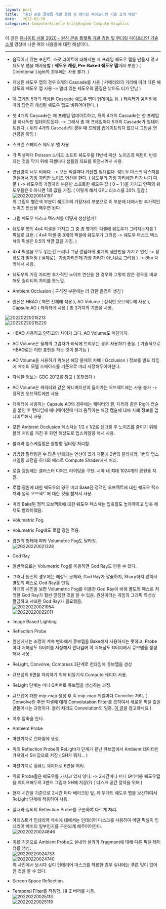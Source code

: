 ```yaml
---
layout: post
title:  "원신 콘솔 플랫폼 개발 경험 및 렌더링 파이프라인 기술 소개 해설"
date:   2022-02-20
categories: ComputerScience UnityEngine ComputerGraphics
---
```


이 글은 [유나이트 서울 2020 - 원신 콘솔 플랫폼 개발 경험 및 렌더링 파이프라인 기술 소개](https://youtu.be/00QugD5u1CU) 영상에 나온 여러 내용들에 대한 해설이다.            


--------------------------          

- 움직이지 않는 포인트, 스팟 라이트에 대해서는 매 프레임 쉐도우 맵을 만들지 않고 쉐도우 맵을 재사용함 ( **쉐도우 캐싱, Pre-Baked 쉐도우 맵**이라 부름 ) ( Directional Light의 경우에는 사용 불가. )     
- 캐싱된 쉐도우 맵의 경우 8개의 Cascade를 사용 ( 카메라와의 거리에 따라 다른 해상도의 쉐도우 맵 사용 -> 멀리 있는 쉐도우의 품질은 낮아도 티가 안남 )        
- 매 프레임 5개의 캐싱된 Cascade 쉐도우 맵이 업데이트 됨. ( 캐릭터가 움직임에 따라 당연히 캐싱된 쉐도우 맵도 바뀌어야한다. )            
- 첫 4개의 Cascade는 매 프레임 업데이트하고, 뒤의 4개의 Cascade는 한 프레임 당 하나씩만 업데이트된다. -> 그래서 총 매 프레임마다 5개의 Cascade가 업데이트된다. ( 뒤의 4개의 Cascade의 경우 매 프레임 업데이트되지 않으니 그만큼 연산량을 아낌 )           

- 스크린 스페이스 쉐도우 맵 사용       
- 각 픽셀마다 Poisson 노이즈 소프트 쉐도우를 11번씩 계산. 노이즈의 패턴이 반복되는 것을 막기 위해 픽셀마다 샘플링 좌표를 회전시켜서 사용.       
- 연산량이 너무 비싸다. -> 모든 픽셀마다 계산할 필요없다. 쉐도우 마스크 텍스쳐를 만들어서 가장 자리만 노이즈 연산을 한다. ( 쉐도우의 가장 자리에만 티가 나기 때문 ) -> 쉐도우의 가장자리 부분만 소프트한 쉐도우 값 ( 0 ~ 1 )을 가지고 안쪽의 쉐도우들은 0 아니면 1의 값을 가짐. ( 이렇게 해서 GPU 리소스를 30% 절감 )                    
![20220220014157](https://user-images.githubusercontent.com/33873804/154810095-0800c253-92b4-453c-95a2-af2b7bcc1a58.png)      
위 그림의 빨간색 부분이 쉐도우의 가장자리 부분으로 이 부분에 대해서만 추가적인 노이즈 연산을 해주면 된다.        
                   
- 그럼 쉐도우 마스크 텍스쳐를 어떻게 생성할까?       
- 쉐도우 맵의 4x4 픽셀을 가지고 그 중 총 몇개의 픽셀에 쉐도우가 그려지는지를 1 픽셀로 표현. ( 4x4 픽셀 중 8개의 픽셀에 쉐도우가 그려짐 -> 쉐도우 마스크 텍스쳐의 픽셀은 0.5의 색깔 값을 가짐. )      
- 4x4 픽셀을 모두 읽는건 느리니 그냥 랜덤하게 몇개의 샘플만을 가지고 연산 -> 정확도가 떨어짐 ( 실제로는 가장자리인데 가장 자리가 아닌걸로 그려짐 ) -> Blur 처리해서 사용.      
- 쉐도우의 가장 자리만 추가적인 노이즈 연산을 한 경우와 그렇지 않은 경우를 비교해도 퀄리티의 차이를 못느낌.         
           
- Ambient Occlusion ( 구석진 부분에는 더 강한 음영이 생김 )        
- 원신은 HBAO ( 화면 전체에 적용 ), AO Volume ( 정적인 오브젝트에 사용 ), Capsule AO ( 캐릭터에 사용 ) 총 3가지의 기법을 사용.      

![20220220015213](https://user-images.githubusercontent.com/33873804/154810480-0a4012c7-8374-4dc4-873d-bc45bd82dd89.png)       
![20220220015220](https://user-images.githubusercontent.com/33873804/154810501-39b1e689-0714-4253-90b1-b9d285cacc14.png)      
- HBAO 사용하고 안하고의 차이가 크다. AO Volume도 마찬가지.      

- AO Volume은 물체의 그림자가 바닥에 드리우는 경우 사용하기 좋음. ( 기술적으로 HBAO로는 이런 표현을 하는 것이 불가능 )       
- AO Volume을 사용하기 위해선 해당 물체의 차폐 ( Occlusion ) 정보를 빌드 타임에 메쉬의 모델 스페이스를 기준으로 미리 저장해두어야한다.          
- 자세한 정보는 GDC 2012를 참고 ( 못찾겠다 )          
- AO Volume은 캐릭터와 같은 에니메이션이 들어가는 오브젝트에는 사용 불가 -> 정적인 오브젝트에만 사용         

- 캐릭터에 사용하는 Capsule AO의 경우에는 캐릭터의 팔, 다리와 같은 Rig에 캡슐을 붙인 후 런타임에 에니메이션에 따라 움직이는 해당 캡슐에 대해 차폐 정보를 업데이트해서 사용.            

- 모든 Ambient Occlusion 텍스쳐는 1/2 x 1/2로 렌더링 후 노이즈를 줄이기 위해 블러 처리를 거친 후 화면 해상도로 업스케일링 해서 사용.     
- 블러와 업스케일링은 양방향 필터링 처리함.       
- 양방향 필터링은 수 많은 반복되는 연산이 있기 때문에 2번의 블러처리, 1번의 업스케일링 과정을 하나의 패스로 Compute Shader에서 처리.        

- 로컬 광원에는 클러스터 디퍼드 라이팅을 구현. 시야 내 최대 1024개의 광원을 지원.      
- 로컬 광원에 대한 쉐도우의 경우 미리 Bake된 정적인 오브젝트에 대한 쉐도우 텍스쳐와 동적 오브젝트에 대한 것을 합쳐서 사용.      
- 미리 Bake된 정적 오브젝트에 대한 쉐도우 텍스쳐는 압축률도 높아야하고 압축 해제도 빨라야했음.      

- Volumetric Fog.     
- Volumetric Fog에도 로컬 광원 적용.     
- 광원의 형태에 따라 Volumetric Fog도 달라짐.               
![20220220021328](https://user-images.githubusercontent.com/33873804/154811368-43dd60c7-6d3b-4a0b-a69e-0d82e15f898c.png)       

- God Ray         
- 일반적으로는 Volumetric Fog를 이용하면 God Ray도 만들 수 있다.     
- 그러나 원신의 경우에는 해상도 문제와, God Ray가 깔끔하지, Sharp하지 않아서 별도의 패스로 God Ray를 만듬.        
아래의 사진을 보면 Volumetric Fog를 이용한 God Ray에 비해 별도의 패스로 처리한 God Ray가 훨씬 깔끔한 것을 알 수 있음. 원신이라는 게임의 그래픽 특성상 깔끔하고 샤프한 God Ray가 필요했음.         
![20220220021954](https://user-images.githubusercontent.com/33873804/154811671-1b35066b-1293-4738-8337-0defd7d73f7c.png)     
![20220220022011](https://user-images.githubusercontent.com/33873804/154811662-a7acd06a-abb3-4dfe-a8c9-4ec72aed5493.png)       
              
- Image Based Lighting               

- Reflection Probe
- 원신에서는 조명이 계속 변화해서 큐브맵을 Bake해서 사용하지는 못하고, Probe마다 저해상도 G버퍼를 저장해서 런타임에 이 저해상도 G버퍼에서 큐브맵을 생성해서 사용.      
- ReLight, Convolve, Compress 3단계로 런타임에 큐브맵을 생성           
- 큐브맵의 6면을 처리하기 위해 비동기식 Compute 쉐이더 사용.           
- ReLight 단계는 미니 G버퍼로 큐브맵을 생성하는 과정.          
- 큐브맵에 대한 mip-map 생성 후 각 mip-map 레벨마다 Convolve 처리. ( Convolve란 주변 픽셀에 대해 Convolutation Filter를 곱하여서 새로운 픽셀 값을 만들어내는 과정이다. 블러 처리도 Convolution의 일종. [이 글](https://bkshin.tistory.com/entry/OpenCV-17-%ED%95%84%ED%84%B0Filter%EC%99%80-%EC%BB%A8%EB%B3%BC%EB%A3%A8%EC%85%98Convolution-%EC%97%B0%EC%82%B0-%ED%8F%89%EA%B7%A0-%EB%B8%94%EB%9F%AC%EB%A7%81-%EA%B0%80%EC%9A%B0%EC%8B%9C%EC%95%88-%EB%B8%94%EB%9F%AC%EB%A7%81-%EB%AF%B8%EB%94%94%EC%96%B8-%EB%B8%94%EB%9F%AC%EB%A7%81-%EB%B0%94%EC%9D%B4%EB%A0%88%ED%84%B0%EB%9F%B4-%ED%95%84%ED%84%B0)을 참고하세요 )       
- 이후 압축을 한다.           

- Ambient Probe          
- 마찬가지로 런타임에 생성.     
- 위의 Reflection Probe의 ReLight가 단계가 끝난 큐브맵에서 Ambient 데이터만 가져와서 SH 값으로 저장 ( SH가 뭐지... )           
- 마찬가지로 컴퓨트 쉐이더로 6면을 처리.           

- 위의 Probe들은 쉐도우를 가지고 있지 않다. -> 2시간마다 미니 G버퍼용 쉐도우맵을 베이크해두어 3밴드 그림자 SH에 저장(?) ( 디스크 공간 절약을 위해 )                   
- 현재 시간을 기준으로 2시간 마다 베이크된 앞, 뒤 두개의 쉐도우 맵을 보간하여서 ReLight 단계에 적용하여 사용.            
             
- 실내와 실외의 Reflection Probe를 구분하여 다르게 처리.                     
- 아티스트가 인테리어 메쉬에 대해서는 인테리어 마스크를 사용하여 어떤 픽셀이 인테리어 메쉬의 일부인지를 구분되게 해주어야한다.                        
![20220220024846](https://user-images.githubusercontent.com/33873804/154812725-bfc1a8ba-60a2-41ab-b02a-026f7bd62166.png)       
- 이를 기준으로 Ambient Probe도 실내와 실외의 Fragment에 대해 다른 픽셀 데이터를 생성.       
![20220220024733](https://user-images.githubusercontent.com/33873804/154812690-37aa1fcc-a303-405b-9b30-692b41953360.png)      
![20220220024740](https://user-images.githubusercontent.com/33873804/154812693-7f2efafe-f18c-40e2-a38d-c3a9c86fe343.png)       
위 사진에서 보시다 싶이 인테리어 마스크를 적용한 경우 실내에는 푸른 빛이 없어진 것을 볼 수 있다.          
         
- Screen Space Reflection.         
- Temporal Filter를 적용함. HI-Z 버퍼를 사용.        
![20220220025113](https://user-images.githubusercontent.com/33873804/154812803-736143be-5a0a-46d9-a58f-0d0eb66cd188.png)       
![20220220025119](https://user-images.githubusercontent.com/33873804/154812805-4a7b7358-111e-42ac-8251-4b10b58b9cbb.png)           











